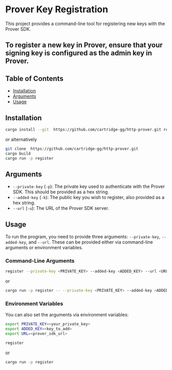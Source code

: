 # Prover Key Registration
This project provides a command-line tool for registering new keys with the Prover SDK. 
## **To register a new key in Prover, ensure that your signing key is configured as the admin key in Prover.**

## Table of Contents
- [Installation](#installation)
- [Arguments](#arguments)
- [Usage](#usage)



## Installation

```bash
cargo install --git  https://github.com/cartridge-gg/http-prover.git register
```
or alternatively 
```bash
git clone  https://github.com/cartridge-gg/http-prover.git
cargo build
cargo run -p register
```

## Arguments

- `--private-key` (`-p`): The private key used to authenticate with the Prover SDK. This should be provided as a hex string.
- `--added-key` (`-k`): The public key you wish to register, also provided as a hex string.
- `--url` (`-u`): The URL of the Prover SDK server.

## Usage

To run the program, you need to provide three arguments: `--private-key`, `--added-key`, and `--url`. These can be provided either via command-line arguments or environment variables.  

### Command-Line Arguments
```bash
register --private-key <PRIVATE_KEY> --added-key <ADDED_KEY> --url <URL>
```
or 
```bash
cargo run -p register -- --private-key <PRIVATE_KEY> --added-key <ADDED_KEY> --url <URL>
```
### Environment Variables

You can also set the arguments via environment variables:

```bash
export PRIVATE_KEY=<your_private_key>
export ADDED_KEY=<key_to_add>
export URL=<prover_sdk_url>
```
```bash
register
``` 
or 
```bash
cargo run -p register
```
